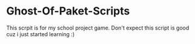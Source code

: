 # Ghost-Of-Paket-Scripts
This scrpit is for my school project game. Don't expect this script is good cuz i just started learning :)
